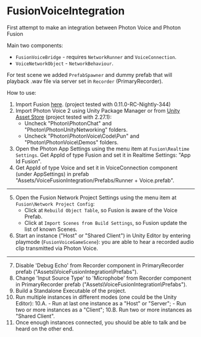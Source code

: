 # FusionVoiceIntegration

First attempt to make an integration between Photon Voice and Photon Fusion

Main two components:

- `FusionVoiceBridge` - requires `NetworkRunner` and `VoiceConnection`.
- `VoiceNetworkObject` - `NetworkBehaviour`.

For test scene we added `PrefabSpawner` and dummy prefab that will playback .wav file via server set in `Recorder` (PrimaryRecorder).

How to use:

1. Import Fusion [here](https://doc.photonengine.com/en-us/fusion/current/getting-started/sdk-download). (project tested with 0.11.0-RC-Nightly-344)
2. Import Photon Voice 2 using Unity Package Manager or from [Unity Asset Store](https://assetstore.unity.com/packages/tools/audio/photon-voice-2-130518) (project tested with 2.27.1): 
    - Uncheck "Photon\PhotonChat" and "Photon\PhotonUnityNetworking" folders.
    - Uncheck "Photon\PhotonVoice\Code\Pun" and "Photon\PhotonVoice\Demos" folders.
3. Open the Photon App Settings using the menu item at `Fusion\Realtime Settings`. Get AppId of type Fusion and set it in Realtime Settings: "App Id Fusion".
4. Get AppId of type Voice and set it in VoiceConnection component (under AppSettings) in prefab "Assets/VoiceFusionIntegration/Prefabs/Runner + Voice.prefab".

---

5. Open the Fusion Network Project Settings using the menu item at `Fusion\Network Project Config`:
    - Click at `Rebuild Object Table`, so Fusion is aware of the Voice Prefab.
    - Click at `Import Scenes from Build Settings`, so Fusion update the list of known Scenes.
6. Start an instance ("Host" or "Shared Client") in Unity Editor by entering playmode (`FusionVoiceGameScene`): you are able to hear a recorded audio clip transmitted via Photon Voice.

---

7. Disable 'Debug Echo' from Recorder component in PrimaryRecorder prefab ("Assets\VoiceFusionIntegration\Prefabs").
8. Change 'Input Source Type' to 'Microphobe' from Recorder component in PrimaryRecorder prefab ("Assets\VoiceFusionIntegration\Prefabs").
9. Build a Standalone Executable of the project.
10. Run multiple instances in different modes (one could be the Unity Editor):
     10.A.
         - Run at last one instance as a "Host" or "Server";
         - Run two or more instances as a "Client";
     10.B. Run two or more instances as "Shared Client".
11. Once enough instances connected, you should be able to talk and be heard on the other end.

